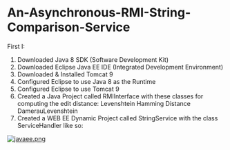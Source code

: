# An-Asynchronous-RMI-String-Comparison-Service

First I:

1. Downloaded Java 8 SDK (Software Development Kit)
2. Downloaded Eclipse Java EE IDE  (Integrated Development Environment)
3. Downloaded & Installed Tomcat 9
4. Configured Eclipse to use Java 8 as the Runtime
5. Configured Eclipse to use Tomcat 9
6. Created a Java Project called RMIInterface with these classes for computing the edit distance:
  Levenshtein
  Hamming Distance
  DamerauLevenshtein
7. Created a WEB EE Dynamic Project called StringService with the class ServiceHandler like so:

[![javaee.png](https://s11.postimg.org/jh81lmjqr/javaee.png)](https://postimg.org/image/9woeyquen/)

